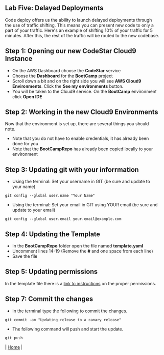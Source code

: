 ## Lab Five: Delayed Deployments
Code deploy offers us the ability to launch delayed deployments through the use of 
traffic shifting. This means you can present new code to only a part of your traffic.
Here's an example of shifting 10% of your traffic for 5 minutes. After this, the rest of
the traffic will be routed to the new codebase.

## Step 1: Opening our new CodeStar Cloud9 Instance
- On the AWS Dashboard choose the **CodeStar** service
- Choose the **Dashboard** for the **BootCamp** project
- Scroll down a bit and on the right side you will see **AWS Cloud9 Environments**. Click the **See my environments** button.
- You will be taken to the Cloud9 service. On the **BootCamp** environment click **Open IDE**

## Step 2: Working in the new Cloud9 Environments
Now that the environment is set up, there are several things you should note.
- Note that you do not have to enable credentials, it has already been done for you
- Note that the **BootCampRepo** has already been copied locally to your environment

## Step 3: Updating git with your inforrmation
- Using the terminal: Set your username in GIT (be sure and update to your name)
```
git config --global user.name "Your Name"
```
- Using the terminal: Set your email in GIT using YOUR email (be sure and update to your email)
```
git config --global user.email your.email@example.com
```

## Step 4: Updating the Template
- In the **BootCampRepo** folder open the file named **template.yaml**
- Uncomment lines 14-19 (Remove the **#** and one space from each line)
- Save the file

## Step 5: Updating permissions
In the template file there is a [link to instructions](https://docs.aws.amazon.com/codestar/latest/userguide/how-to-modify-serverless-project.html?icmpid=docs_acs_rm_tr) on the proper permissions.

## Step 7: Commit the changes
- In the terminal type the following to commit the changes.
```
git commit -am "Updating release to a canary release"
```
- The following command will push and start the update.
```
git push
```

| [Home](../../README.md) |